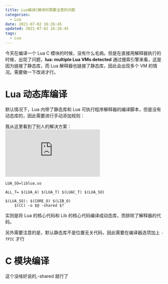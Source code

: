 ```yaml
---
title: Lua编译C模块时需要注意的问题
categories:
  - Lua
date: 2021-07-02 16:26:45
updated: 2021-07-02 16:26:45
tags: 
  - Lua
---
```

今天在编译一个 Lua C 模块的时候，没有什么毛病。但是在直接用解释器执行的时候，出现了问题，**lua: multiple Lua VMs detected** 通过搜索引擎来看，这是因为链接了静态库，而 Lua 解释器也链接了静态库，因此会出现多个 VM 的情况。需要做一下改进才行。

<!--more-->

# Lua 动态库编译

默认情况下，Lua 内带了静态库和 Lua 可执行程序解释器的编译脚本，但是没有动态库的，因此需要进行手动添加规则：

我从这里看到了别人的解决方案：![Build lua shared libraries](http://lua-users.org/lists/lua-l/2006-10/msg00091.html)

```make
LUA_SO=liblua.so

ALL_T= $(LUA_A) $(LUA_T) $(LUAC_T) $(LUA_SO)

$(LUA_SO): $(CORE_O) $(LIB_O)
    $(CC) -o $@ -shared $?

```

实则是将 Lua 的核心代码和 Lib 的核心代码编译成动态库，而排除了解释器的代码。

另外需要注意的是，默认静态库不是位置无关代码，因此需要在编译器选项加上 `-fPIC` 才行

# C 模块编译

这个没啥好说的,-shared 就行了
